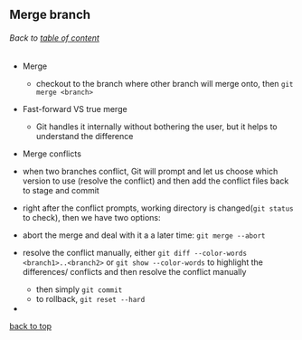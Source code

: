 ## Merge branch
###### Back to [table of content](https://github.com/ShumzZ/LearningNotes/blob/master/Git/GitEssentialTraining-LinkedIn.MD#table-of-contents)

- Merge
  - checkout to the branch where other branch will merge onto, then `git merge <branch>`

- Fast-forward VS true merge
  - Git handles it internally without bothering the user, but it helps to understand the difference

- Merge conflicts
 - when two branches conflict, Git will prompt and let us choose which version to use (resolve the conflict) and then add the conflict files back to stage and commit
 - right after the conflict prompts, working directory is changed(`git status` to check), then we have two options:
  - abort the merge and deal with it a a later time: `git merge --abort`
  - resolve the conflict manually, either `git diff --color-words <branch1>..<branch2>` or `git show --color-words` to highlight the differences/ conflicts and then resolve the conflict manually
    - then simply `git commit`
    - to rollback, `git reset --hard`
-


[back to top](#Merge-branch)
